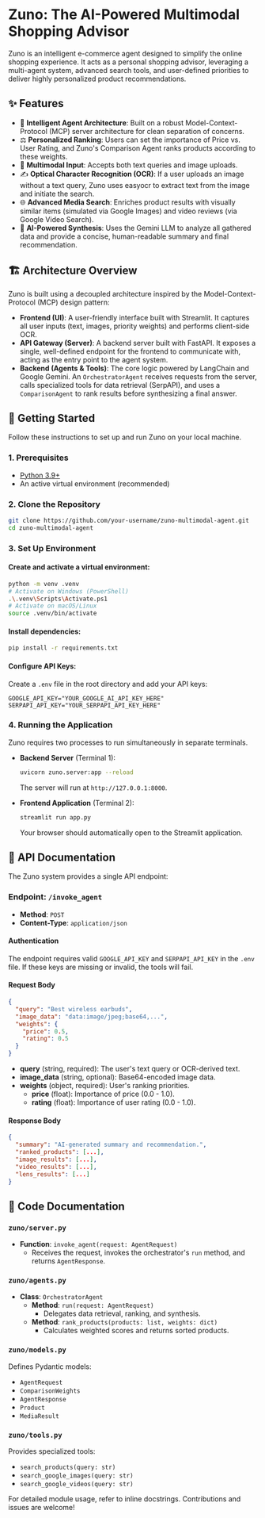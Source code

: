 # Zuno: The AI-Powered Multimodal Shopping Advisor

Zuno is an intelligent e-commerce agent designed to simplify the online shopping experience. It acts as a personal shopping advisor, leveraging a multi-agent system, advanced search tools, and user-defined priorities to deliver highly personalized product recommendations.

## ✨ Features

- 🤖 **Intelligent Agent Architecture**: Built on a robust Model-Context-Protocol (MCP) server architecture for clean separation of concerns.
- ⚖️ **Personalized Ranking**: Users can set the importance of Price vs. User Rating, and Zuno's Comparison Agent ranks products according to these weights.
- 📸 **Multimodal Input**: Accepts both text queries and image uploads.
- ✍️ **Optical Character Recognition (OCR)**: If a user uploads an image without a text query, Zuno uses easyocr to extract text from the image and initiate the search.
- 🌐 **Advanced Media Search**: Enriches product results with visually similar items (simulated via Google Images) and video reviews (via Google Video Search).
- 🧠 **AI-Powered Synthesis**: Uses the Gemini LLM to analyze all gathered data and provide a concise, human-readable summary and final recommendation.

## 🏗️ Architecture Overview

Zuno is built using a decoupled architecture inspired by the Model-Context-Protocol (MCP) design pattern:

- **Frontend (UI)**: A user-friendly interface built with Streamlit. It captures all user inputs (text, images, priority weights) and performs client-side OCR.
- **API Gateway (Server)**: A backend server built with FastAPI. It exposes a single, well-defined endpoint for the frontend to communicate with, acting as the entry point to the agent system.
- **Backend (Agents & Tools)**: The core logic powered by LangChain and Google Gemini. An `OrchestratorAgent` receives requests from the server, calls specialized tools for data retrieval (SerpAPI), and uses a `ComparisonAgent` to rank results before synthesizing a final answer.

## 🚀 Getting Started

Follow these instructions to set up and run Zuno on your local machine.

### 1. Prerequisites

- [Python 3.9+](https://www.python.org/)
- An active virtual environment (recommended)

### 2. Clone the Repository

```bash
git clone https://github.com/your-username/zuno-multimodal-agent.git
cd zuno-multimodal-agent
```

### 3. Set Up Environment

#### Create and activate a virtual environment:

```bash
python -m venv .venv
# Activate on Windows (PowerShell)
.\.venv\Scripts\Activate.ps1
# Activate on macOS/Linux
source .venv/bin/activate
```

#### Install dependencies:

```bash
pip install -r requirements.txt
```

#### Configure API Keys:

Create a `.env` file in the root directory and add your API keys:

```env
GOOGLE_API_KEY="YOUR_GOOGLE_AI_API_KEY_HERE"
SERPAPI_API_KEY="YOUR_SERPAPI_API_KEY_HERE"
```

### 4. Running the Application

Zuno requires two processes to run simultaneously in separate terminals.

- **Backend Server** (Terminal 1):

  ```bash
  uvicorn zuno.server:app --reload
  ```

  The server will run at `http://127.0.0.1:8000`.

- **Frontend Application** (Terminal 2):

  ```bash
  streamlit run app.py
  ```

  Your browser should automatically open to the Streamlit application.

## 📖 API Documentation

The Zuno system provides a single API endpoint:

### **Endpoint**: `/invoke_agent`

- **Method**: `POST`
- **Content-Type**: `application/json`

#### Authentication

The endpoint requires valid `GOOGLE_API_KEY` and `SERPAPI_API_KEY` in the `.env` file. If these keys are missing or invalid, the tools will fail.

#### Request Body

```json
{
  "query": "Best wireless earbuds",
  "image_data": "data:image/jpeg;base64,...",
  "weights": {
    "price": 0.5,
    "rating": 0.5
  }
}
```

- **query** (string, required): The user's text query or OCR-derived text.
- **image_data** (string, optional): Base64-encoded image data.
- **weights** (object, required): User's ranking priorities.
  - **price** (float): Importance of price (0.0 - 1.0).
  - **rating** (float): Importance of user rating (0.0 - 1.0).

#### Response Body

```json
{
  "summary": "AI-generated summary and recommendation.",
  "ranked_products": [...],
  "image_results": [...],
  "video_results": [...],
  "lens_results": [...]
}
```

## 📂 Code Documentation

### `zuno/server.py`

- **Function**: `invoke_agent(request: AgentRequest)`
  - Receives the request, invokes the orchestrator's `run` method, and returns `AgentResponse`.

### `zuno/agents.py`

- **Class**: `OrchestratorAgent`
  - **Method**: `run(request: AgentRequest)`
    - Delegates data retrieval, ranking, and synthesis.
  - **Method**: `rank_products(products: list, weights: dict)`
    - Calculates weighted scores and returns sorted products.

### `zuno/models.py`

Defines Pydantic models:

- `AgentRequest`
- `ComparisonWeights`
- `AgentResponse`
- `Product`
- `MediaResult`

### `zuno/tools.py`

Provides specialized tools:

- `search_products(query: str)`
- `search_google_images(query: str)`
- `search_google_videos(query: str)`

For detailed module usage, refer to inline docstrings. Contributions and issues are welcome!

